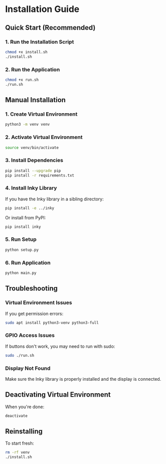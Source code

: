 # Installation Guide

## Quick Start (Recommended)

### 1. Run the Installation Script
```bash
chmod +x install.sh
./install.sh
```

### 2. Run the Application
```bash
chmod +x run.sh
./run.sh
```

## Manual Installation

### 1. Create Virtual Environment
```bash
python3 -m venv venv
```

### 2. Activate Virtual Environment
```bash
source venv/bin/activate
```

### 3. Install Dependencies
```bash
pip install --upgrade pip
pip install -r requirements.txt
```

### 4. Install Inky Library
If you have the Inky library in a sibling directory:
```bash
pip install -e ../inky
```

Or install from PyPI:
```bash
pip install inky
```

### 5. Run Setup
```bash
python setup.py
```

### 6. Run Application
```bash
python main.py
```

## Troubleshooting

### Virtual Environment Issues
If you get permission errors:
```bash
sudo apt install python3-venv python3-full
```

### GPIO Access Issues
If buttons don't work, you may need to run with sudo:
```bash
sudo ./run.sh
```

### Display Not Found
Make sure the Inky library is properly installed and the display is connected.

## Deactivating Virtual Environment
When you're done:
```bash
deactivate
```

## Reinstalling
To start fresh:
```bash
rm -rf venv
./install.sh
```
